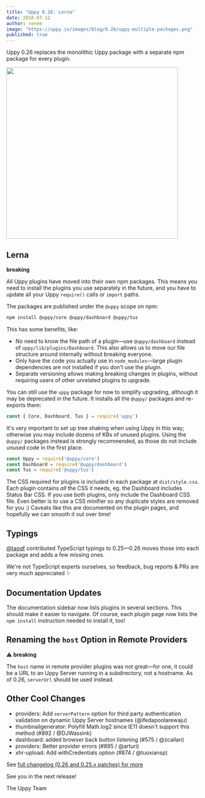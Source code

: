 ```yaml
---
title: "Uppy 0.26: Lerna"
date: 2018-07-12
author: renee
image: "https://uppy.io/images/blog/0.26/uppy-multiple-packages.png"
published: true
---
```


Uppy 0.26 replaces the monolithic Uppy package with a separate npm package for every plugin.

<img width="448" src="/images/blog/0.26/uppy-multiple-packages.png">

<!--more-->

## Lerna

**breaking**

All Uppy plugins have moved into their own npm packages. This means you need to install the plugins you use separately in the future, and you have to update all your Uppy `require()` calls or `import` paths.

The packages are published under the `@uppy` scope on npm:

```bash
npm install @uppy/core @uppy/dashboard @uppy/tus
```

This has some benefits, like:

 - No need to know the file path of a plugin—use `@uppy/dashboard` instead of `uppy/lib/plugins/Dashboard`. This also allows us to move our file structure around internally without breaking everyone.
 - Only have the code you actually use in `node_modules`—large plugin dependencies are not installed if you don't use the plugin.
 - Separate versioning allows making breaking changes in plugins, without requiring users of other unrelated plugins to upgrade.

You can still use the `uppy` package for now to simplify upgrading, although it may be deprecated in the future. It installs all the `@uppy/` packages and re-exports them:

```js
const { Core, Dashboard, Tus } = require('uppy')
```

It's very important to set up tree shaking when using Uppy in this way; otherwise you may include dozens of KBs of unused plugins. Using the `@uppy/` packages instead is strongly recommended, as those do not include unused code in the first place.

```js
const Uppy = require('@uppy/core')
const Dashboard = require('@uppy/dashboard')
const Tus = require('@uppy/tus')
```

The CSS required for plugins is included in each package at `dist/style.css`. Each plugin contains _all_ the CSS it needs, eg. the Dashboard includes Status Bar CSS. If you use both plugins, only include the Dashboard CSS file. Even better is to use a CSS minifier so any duplicate styles are removed for you :) Caveats like this are documented on the plugin pages, and hopefully we can smooth it out over time!

## Typings

[@taoqf](https://github.com/taoqf) contributed TypeScript typings to 0.25—0.26 moves those into each package and adds a few missing ones.

We're not TypeScript experts ourselves, so feedback, bug reports & PRs are very much appreciated :sparkles:

## Documentation Updates

The documentation sidebar now lists plugins in several sections. This should make it easier to navigate. Of course, each plugin page now lists the `npm install` instruction needed to install it, too!

## Renaming the `host` Option in Remote Providers

⚠️ **breaking**

The `host` name in remote provider plugins was not great—for one, it could be a URL to an Uppy Server running in a subdirectory, not a hostname. As of 0.26, `serverUrl` should be used instead.

## Other Cool Changes

- providers: Add `serverPattern` option for third party authentication validation on dynamic Uppy Server hostnames (@ifedapoolarewaju)
- thumbnailgenerator: Polyfill Math.log2 since IE11 doesn't support this method (#892 / @DJWassink)
- dashboard: added browser back button listening (#575 / @zcallan)
- providers: Better provider errors (#895 / @arturi)
- xhr-upload: Add withCredentials option (#874 / @tuoxiansp)

See [full changelog (0.26 and 0.25.x patches) for more](https://github.com/transloadit/uppy/blob/master/CHANGELOG.md#0260)

See you in the next release!

The Uppy Team
